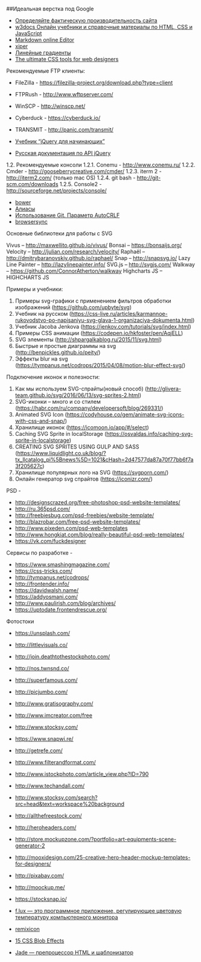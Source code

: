 ##Идеальная верстка под Google
- [Определяйте фактическую производительность сайта](https://pagespeed.web.dev/)
- [w3docs Онлайн учебники и справочные материалы по HTML, CSS и JavaScript](https://ru.w3docs.com/)
- [Markdown online Editor](https://dillinger.io/)
- [xiper](https://xiper.net/index.html)
- [Линейные градиенты](http://css.yoksel.ru/linear-gradients/)
- [The ultimate CSS tools for web designers](https://www.cssmatic.com/gradient-generator#/-moz/-linear/-gradient/%28left/%2C/%20rgba/%28248/%2C80/%2C50/%2C1/%29/%200/%25/%2C/%20rgba/%28241/%2C111/%2C92/%2C1/%29/%2050/%25/%2C/%20rgba/%28246/%2C41/%2C12/%2C1/%29/%2051/%25/%2C/%20rgba/%28240/%2C47/%2C23)


Рекомендуемые FTP клиенты:
- FileZilla - https://filezilla-project.org/download.php?type=client
- FTPRush - http://www.wftpserver.com/
- WinSCP - http://winscp.net/
- Cyberduck - https://cyberduck.io/
- TRANSMIT - http://panic.com/transmit/


- [Учебник “jQuery для начинающих”](https://anton.shevchuk.name/jquery-book/)
- [Русская документация по API jQuery](https://jquery-docs.ru/)

1.2.	Рекомендуемые консоли
1.2.1.	Conemu - http://www.conemu.ru/ 
1.2.2.	Cmder - http://gooseberrycreative.com/cmder/ 
1.2.3.	iterm 2 - http://iterm2.com/ (только mac OS)
1.2.4.	git bash - http://git-scm.com/downloads 
1.2.5.	Console2 - http://sourceforge.net/projects/console/ 

- [bower](http://bower.io/)
- [Алиасы](https://githowto.com/ru/aliases)
- [Использование Git. Параметр AutoCRLF](https://jenyay.net/Git/Autocrlf)
- [browsersync](https://browsersync.io/)


Основные библиотеки для работы с SVG

Vivus – http://maxwellito.github.io/vivus/
Bonsai – https://bonsaijs.org/
Velocity –   http://julian.com/research/velocity/
Raphaël – http://dmitrybaranovskiy.github.io/raphael/ 
Snap – http://snapsvg.io/
Lazy Line Painter – http://lazylinepainter.info/
SVG.js – http://svgjs.com/
Walkway – https://github.com/ConnorAtherton/walkway
Highcharts JS – HIGHCHARTS JS

Примеры и учебники: 

1.	Примеры svg-графики с применением фильтров обработки изображений (https://github.com/upbyte/svg)
2.	Учебник на русском (https://css-live.ru/articles/karmannoe-rukovodstvo-po-napisaniyu-svg-glava-1-organizaciya-dokumenta.html)
4.	Учебник Jacoba Jenkova (https://jenkov.com/tutorials/svg/index.html)
5.	Примеры CSS анимации (https://codepen.io/hkfoster/pen/AqjELL)
7.	SVG элементы (http://shpargalkablog.ru/2015/11/svg.html)
8.	Быстрые и простые диаграммы на svg (http://benpickles.github.io/peity/)
9.	Эффекты blur на svg (https://tympanus.net/codrops/2015/04/08/motion-blur-effect-svg/)

Подключение иконок и полезности:

1.	Как мы используем SVG-спрайты(новый способ) (http://glivera-team.github.io/svg/2016/06/13/svg-sprites-2.html)
2.	SVG-иконки – много и со стилем (https://habr.com/ru/company/developersoft/blog/269331/)
3.	Animated SVG Icon (https://codyhouse.co/gem/animate-svg-icons-with-css-and-snap/)
4.	Хранилище иконок (https://icomoon.io/app/#/select)
5.	Caching SVG Sprite in localStorage (https://osvaldas.info/caching-svg-sprite-in-localstorage)
6.	CREATING SVG SPRITES USING GULP AND SASS (https://www.liquidlight.co.uk/blog/?tx_llcatalog_pi%5Bnews%5D=1021&cHash=2d47577da87a70f77bb6f7a3f205627c)
7.	Хранилище популярных лого на SVG (https://svgporn.com/)
9.	Онлайн генератор svg спрайтов (https://iconizr.com/)

PSD - 

- http://designscrazed.org/free-photoshop-psd-website-templates/
- http://ru.365psd.com/
- http://freebiesbug.com/psd-freebies/website-template/
- http://blazrobar.com/free-psd-website-templates/
- http://www.pixeden.com/psd-web-templates
- http://www.hongkiat.com/blog/really-beautiful-psd-web-templates/
- https://vk.com/fuckdesigner


Сервисы по разработке -

- https://www.smashingmagazine.com/
- https://css-tricks.com/
- http://tympanus.net/codrops/
- http://frontender.info/
- https://davidwalsh.name/
- https://addyosmani.com/
- http://www.paulirish.com/blog/archives/
- https://uptodate.frontendrescue.org/



Фотостоки

- https://unsplash.com/
- http://littlevisuals.co/
- http://join.deathtothestockphoto.com/
- http://nos.twnsnd.co/
- http://superfamous.com/
- http://picjumbo.com/
- http://www.gratisography.com/
- http://www.imcreator.com/free
- http://www.stocksy.com/
- https://www.snapwi.re/
- http://getrefe.com/
- http://www.filterandformat.com/
- http://www.istockphoto.com/article_view.php?ID=790
- http://www.techandall.com/
- http://www.stocksy.com/search?src=head&text=workspace%20background
- http://allthefreestock.com/
- http://heroheaders.com/
- http://store.mockupzone.com/?portfolio=art-equipments-scene-generator-2
- http://mooxidesign.com/25-creative-hero-header-mockup-templates-for-designers/
- http://pixabay.com/
- http://moockup.me/
- https://stocksnap.io/


- [f.lux — это программное приложение, регулирующее цветовую температуру компьютерного монитора](https://justgetflux.com/)
- [remixicon](https://remixicon.com/)
- [15 CSS Blob Effects](https://freefrontend.com/css-blob-effects/)
- [Jade — препроцессор HTML и шаблонизатор](https://www.reclamare.ua/blog/jade-preprocessor-html-i-shablonizator/)
